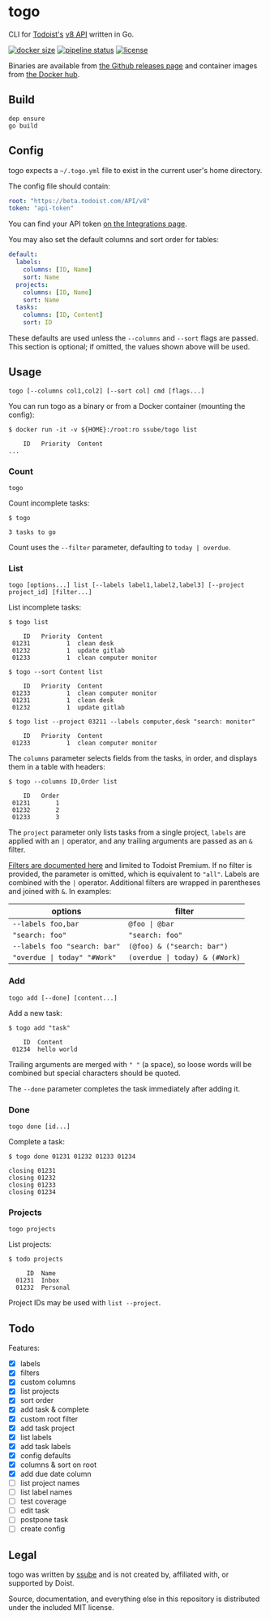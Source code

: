 # togo

CLI for [Todoist's](https://todoist.com) [v8 API](https://developer.todoist.com/rest/v8/) written in Go.

[![docker size](https://img.shields.io/microbadger/image-size/ssube/togo.svg)](https://hub.docker.com/r/ssube/togo/)
[![pipeline status](https://git.apextoaster.com/ssube/togo/badges/master/pipeline.svg)](https://git.apextoaster.com/ssube/togo/commits/master)
[![license](https://img.shields.io/github/license/ssube/togo.svg)](https://github.com/ssube/togo/blob/master/LICENSE.md)

Binaries are available from [the Github releases page](https://github.com/ssube/togo/releases) and container images
from [the Docker hub](https://hub.docker.com/r/ssube/togo/).

## Build

```shell
dep ensure
go build
```

## Config

togo expects a `~/.togo.yml` file to exist in the current user's home directory.

The config file should contain:

```yaml
root: "https://beta.todoist.com/API/v8"
token: "api-token"
```

You can find your API token [on the Integrations page](https://todoist.com/Users/viewPrefs?page=integrations).

You may also set the default columns and sort order for tables:

```yaml
default:
  labels:
    columns: [ID, Name]
    sort: Name
  projects:
    columns: [ID, Name]
    sort: Name
  tasks:
    columns: [ID, Content]
    sort: ID
```

These defaults are used unless the `--columns` and `--sort` flags are passed. This section is optional; if omitted, the
values shown above will be used.

## Usage

```none
togo [--columns col1,col2] [--sort col] cmd [flags...]
```

You can run togo as a binary or from a Docker container (mounting the config):

```shell
$ docker run -it -v ${HOME}:/root:ro ssube/togo list

    ID   Priority  Content
...
```

### Count

```none
togo
```

Count incomplete tasks:

```shell
$ togo

3 tasks to go
```

Count uses the `--filter` parameter, defaulting to `today | overdue`.

### List

```none
togo [options...] list [--labels label1,label2,label3] [--project project_id] [filter...]
```

List incomplete tasks:

```shell
$ togo list

    ID   Priority  Content
 01231          1  clean desk
 01232          1  update gitlab
 01233          1  clean computer monitor

$ togo --sort Content list

    ID   Priority  Content
 01233          1  clean computer monitor
 01231          1  clean desk
 01232          1  update gitlab

$ togo list --project 03211 --labels computer,desk "search: monitor"

    ID   Priority  Content
 01233          1  clean computer monitor
```

The `columns` parameter selects fields from the tasks, in order, and displays them in a table with headers:

```shell
$ togo --columns ID,Order list

    ID   Order
 01231       1
 01232       2
 01233       3
```

The `project` parameter only lists tasks from a single project, `labels` are applied with an `|` operator, and
any trailing arguments are passed as an `&` filter.

[Filters are documented here](https://support.todoist.com/hc/en-us/articles/205248842) and limited to Todoist Premium.
If no filter is provided, the parameter is omitted, which is equivalent to `"all"`. Labels are combined with the `|`
operator. Additional filters are wrapped in parentheses and joined with `&`. In examples:

|                       options |                         filter |
| ----------------------------- | ------------------------------ |
|            `--labels foo,bar` |                 `@foo \| @bar` |
|               `"search: foo"` |                `"search: foo"` |
|  `--labels foo "search: bar"` |     `(@foo) & ("search: bar")` |
|  `"overdue \| today" "#Work"` | `(overdue \| today) & (#Work)` |

### Add

```none
togo add [--done] [content...]
```

Add a new task:

```shell
$ togo add "task"

    ID  Content
 01234  hello world
```

Trailing arguments are merged with `" "` (a space), so loose words will be combined but special characters should be
quoted.

The `--done` parameter completes the task immediately after adding it.

### Done

```none
togo done [id...]
```

Complete a task:

```shell
$ togo done 01231 01232 01233 01234

closing 01231
closing 01232
closing 01233
closing 01234
```

### Projects

```none
togo projects
```

List projects:

```shell
$ todo projects

     ID  Name
  01231  Inbox
  01232  Personal
```

Project IDs may be used with `list --project`.

## Todo

Features:

- [x] labels
- [x] filters
- [x] custom columns
- [x] list projects
- [x] sort order
- [x] add task & complete
- [x] custom root filter
- [x] add task project
- [x] list labels
- [x] add task labels
- [x] config defaults
- [x] columns & sort on root
- [x] add due date column
- [ ] list project names
- [ ] list label names
- [ ] test coverage
- [ ] edit task
- [ ] postpone task
- [ ] create config

## Legal

togo was written by [ssube](https://github.com/ssube) and is not created by, affiliated with, or supported by Doist.

Source, documentation, and everything else in this repository is distributed under the included MIT license.
